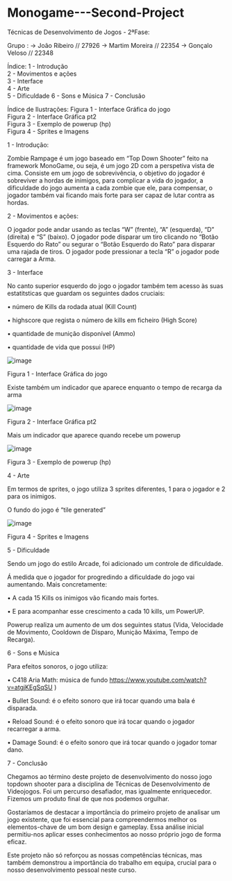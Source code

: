 # Monogame---Second-Project

Técnicas de Desenvolvimento de Jogos - 2ªFase:

Grupo : -> João Ribeiro // 27926 -> Martim Moreira // 22354 -> Gonçalo Veloso // 22348

Índice:
1 - Introdução	
2 - Movimentos e ações	
3 - Interface	
4 - Arte	
5 - Dificuldade	
6 - Sons e Música
7 - Conclusão


Índice de Ilustrações:
Figura 1 - Interface Gráfica do jogo	
Figura 2 - Interface Gráfica pt2	
Figura 3 - Exemplo de powerup (hp)	
Figura 4 - Sprites e Imagens	




1 - Introdução:

Zombie Rampage é um jogo baseado em “Top Down Shooter” feito na framework MonoGame, ou seja, é um jogo 2D com a perspetiva vista de cima. 
Consiste em um jogo de sobrevivência, o objetivo do jogador é sobreviver a hordas de inimigos, para complicar a vida do jogador, a dificuldade do jogo aumenta a cada zombie que ele, para compensar, o jogador também vai ficando mais forte para ser capaz de lutar contra as hordas. 



2 - Movimentos e ações:

O jogador pode andar usando as teclas “W” (frente), “A” (esquerda), “D” (direita) e “S” (baixo).
O jogador pode disparar um tiro clicando no “Botão Esquerdo do Rato” ou segurar o “Botão Esquerdo do Rato” para disparar uma rajada de tiros.
O jogador pode pressionar a tecla “R” o jogador pode carregar a Arma.



3 - Interface

No canto superior esquerdo do jogo o jogador também tem acesso às suas estatitsticas que guardam os seguintes dados cruciais:

•	número de Kills da rodada atual (Kill Count)

•	highscore que regista o número de kills em ficheiro (High Score)

•	quantidade de munição disponível (Ammo)

•	quantidade de vida que possui (HP)

![image](https://github.com/DigitalGameDevTeam/Monogame---Second-Project/assets/148542897/010e769c-c0f5-453d-b6c6-23421ecb4b56)

Figura 1 - Interface Gráfica do jogo

Existe também um indicador que aparece enquanto o tempo de recarga da arma

![image](https://github.com/DigitalGameDevTeam/Monogame---Second-Project/assets/148542897/d9d9034e-cdaa-4489-80fa-9de437961d13)

Figura 2 - Interface Gráfica pt2

Mais um indicador que aparece quando recebe um powerup

![image](https://github.com/DigitalGameDevTeam/Monogame---Second-Project/assets/148542897/63bb3386-ea07-4d80-a8f7-6b254d074672)

Figura 3 - Exemplo de powerup (hp)



4 - Arte

Em termos de sprites, o jogo utiliza 3 sprites diferentes, 1 para o jogador e 2 para os inimigos.

O fundo do jogo é “tile generated”

![image](https://github.com/DigitalGameDevTeam/Monogame---Second-Project/assets/148542897/11864cbd-7243-4d2b-9d42-105c0da14b52)

Figura 4 - Sprites e Imagens



5 - Dificuldade

Sendo um jogo do estilo Arcade, foi adicionado um controle de dificuldade.

Á medida que o jogador for progredindo a dificuldade do jogo vai aumentando. 
Mais concretamente:

•	A cada 15 Kills os inimigos vão ficando mais fortes. 

•	E para acompanhar esse crescimento a cada 10 kills, um PowerUP.

Powerup realiza um aumento de um dos seguintes status (Vida, Velocidade de Movimento, Cooldown de Disparo, Munição Máxima, Tempo de Recarga).



6 - Sons e Música

Para efeitos sonoros, o jogo utiliza:

•	C418 Aria Math: música de fundo 
https://www.youtube.com/watch?v=atgjKEgSqSU )

•	Bullet Sound: é o efeito sonoro que irá tocar quando uma bala é disparada.

•	Reload Sound: é o efeito sonoro que irá tocar quando o jogador recarregar a arma.

•	Damage Sound: é o efeito sonoro que irá tocar quando o jogador tomar dano.


7 - Conclusão

Chegamos ao término deste projeto de desenvolvimento do nosso jogo topdown shooter para a disciplina de Técnicas de Desenvolvimento de Videojogos. Foi um percurso desafiador, mas igualmente enriquecedor. Fizemos um produto final de que nos podemos orgulhar.

Gostaríamos de destacar a importância do primeiro projeto de analisar um jogo existente, que foi essencial para compreendermos melhor os elementos-chave de um bom design e gameplay. Essa análise inicial permitiu-nos aplicar esses conhecimentos ao nosso próprio jogo de forma eficaz.

Este projeto não só reforçou as nossas competências técnicas, mas também demonstrou a importância do trabalho em equipa, crucial para o nosso desenvolvimento pessoal neste curso.


 














